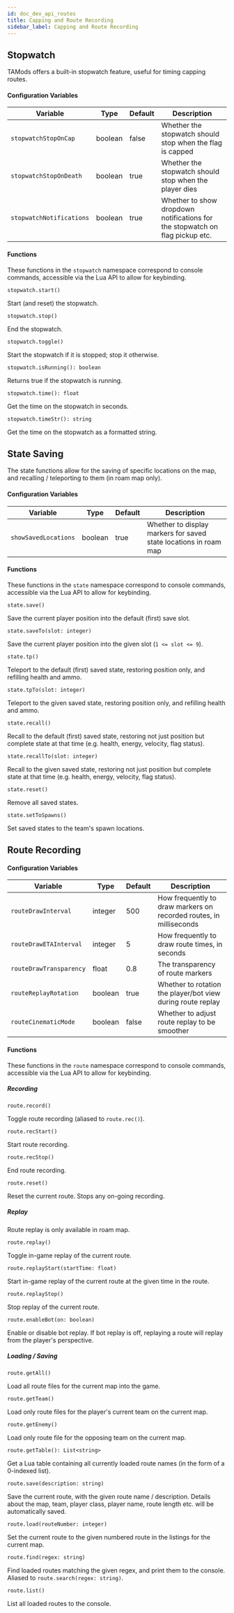 ```yaml
---
id: doc_dev_api_routes
title: Capping and Route Recording
sidebar_label: Capping and Route Recording
---
```


## Stopwatch

TAMods offers a built-in stopwatch feature, useful for timing capping routes.

#### Configuration Variables

| Variable                 | Type    | Default | Description                                                                  |
|--------------------------|---------|---------|------------------------------------------------------------------------------|
| `stopwatchStopOnCap`     | boolean | false   | Whether the stopwatch should stop when the flag is capped                    |
| `stopwatchStopOnDeath`   | boolean | true    | Whether the stopwatch should stop when the player dies                       |
| `stopwatchNotifications` | boolean | true    | Whether to show dropdown notifications for the stopwatch on flag pickup etc. |

#### Functions

These functions in the `stopwatch` namespace correspond to console commands, accessible via the Lua API to allow for keybinding.

`stopwatch.start()`

Start (and reset) the stopwatch.

`stopwatch.stop()`

End the stopwatch.

`stopwatch.toggle()`

Start the stopwatch if it is stopped; stop it otherwise.

`stopwatch.isRunning(): boolean`

Returns true if the stopwatch is running.

`stopwatch.time(): float`

Get the time on the stopwatch in seconds.

`stopwatch.timeStr(): string`

Get the time on the stopwatch as a formatted string.

## State Saving

The state functions allow for the saving of specific locations on the map, and recalling / teleporting to them (in roam map only).

#### Configuration Variables

| Variable                   | Type    | Default | Description                                                      |
|----------------------------|---------|---------|------------------------------------------------------------------|
| `showSavedLocations`       | boolean | true    | Whether to display markers for saved state locations in roam map |

#### Functions

These functions in the `state` namespace correspond to console commands, accessible via the Lua API to allow for keybinding.

`state.save()`

Save the current player position into the default (first) save slot.

`state.saveTo(slot: integer)`

Save the current player position into the given slot (`1 <= slot <= 9`).

`state.tp()`

Teleport to the default (first) saved state, restoring position only, and refilling health and ammo.

`state.tpTo(slot: integer)`

Teleport to the given saved state, restoring position only, and refilling health and ammo.

`state.recall()`

Recall to the default (first) saved state, restoring not just position but complete state at that time (e.g. health, energy, velocity, flag status).

`state.recallTo(slot: integer)`

Recall to the given saved state, restoring not just position but complete state at that time (e.g. health, energy, velocity, flag status).

`state.reset()`

Remove all saved states.

`state.setToSpawns()`

Set saved states to the team's spawn locations.

## Route Recording

#### Configuration Variables

| Variable                | Type    | Default | Description                                                        |
|-------------------------|---------|---------|--------------------------------------------------------------------|
| `routeDrawInterval`     | integer | 500     | How frequently to draw markers on recorded routes, in milliseconds |
| `routeDrawETAInterval`  | integer | 5       | How frequently to draw route times, in seconds                     |
| `routeDrawTransparency` | float   | 0.8     | The transparency of route markers                                  |
| `routeReplayRotation`   | boolean | true    | Whether to rotation the player/bot view during route replay        |
| `routeCinematicMode`    | boolean | false   | Whether to adjust route replay to be smoother                      |

#### Functions

These functions in the `route` namespace correspond to console commands, accessible via the Lua API to allow for keybinding.

##### Recording

`route.record()`

Toggle route recording (aliased to `route.rec()`).

`route.recStart()`

Start route recording.

`route.recStop()`

End route recording.

`route.reset()`

Reset the current route. Stops any on-going recording.

##### Replay

Route replay is only available in roam map.

`route.replay()`

Toggle in-game replay of the current route.

`route.replayStart(startTime: float)`

Start in-game replay of the current route at the given time in the route.

`route.replayStop()`

Stop replay of the current route.

`route.enableBot(on: boolean)`

Enable or disable bot replay. If bot replay is off, replaying a route will replay from the player's perspective.

##### Loading / Saving

`route.getAll()`

Load all route files for the current map into the game.

`route.getTeam()`

Load only route files for the player's current team on the current map.

`route.getEnemy()`

Load only route file for the opposing team on the current map.

`route.getTable(): List<string>`

Get a Lua table containing all currently loaded route names (in the form of a 0-indexed list).

`route.save(description: string)`

Save the current route, with the given route name / description. Details about the map, team, player class, player name, route length etc. will be automatically saved.

`route.load(routeNumber: integer)`

Set the current route to the given numbered route in the listings for the current map.

`route.find(regex: string)`

Find loaded routes matching the given regex, and print them to the console. Aliased to `route.search(regex: string)`.

`route.list()`

List all loaded routes to the console.